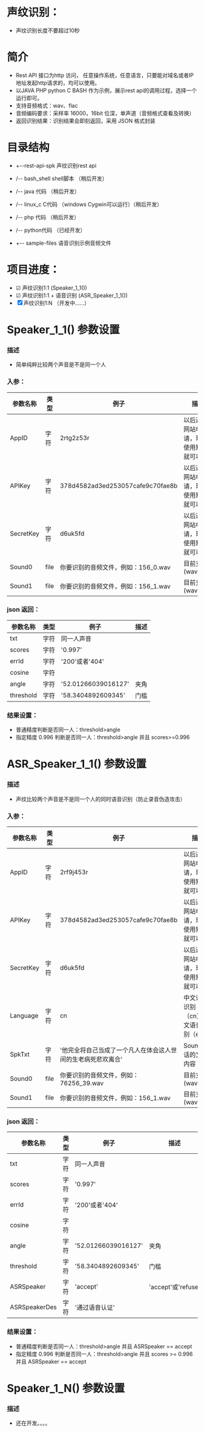 # 声纹识别：
- 声纹识别长度不要超过10秒

# 简介
- Rest API 接口为http 访问， 任意操作系统，任意语言，只要能对域名或者IP地址发起http请求的，均可以使用。
- 以JAVA PHP python C BASH 作为示例，展示rest api的调用过程，选择一个运行即可。
- 支持音频格式：wav、flac
- 音频编码要求：采样率 16000，16bit 位深，单声道（音频格式查看及转换）
- 返回识别结果：识别结果会即刻返回，采用 JSON 格式封装

# 目录结构
- +--rest-api-spk  声纹识别rest api
-    /-- bash_shell shell脚本                  （稍后开发）
-    /-- java 代码                             （稍后开发）
-    /-- linux_c C代码 （windows Cygwin可以运行）（稍后开发）
-    /-- php 代码                              （稍后开发）
-    /-- python代码                            （已经开发）

- +-- sample-files 语音识别示例音频文件
 
 
# 项目进度：
-   ☑ 声纹识别1:1 (Speaker_1_1())
-   ☑ 声纹识别1:1 + 语音识别 (ASR_Speaker_1_1())
-   ☒ 声纹识别1:N （开发中......）


# Speaker_1_1() 参数设置
### 描述
- 简单纯粹比较两个声音是不是同一个人

### 入参：
参数名称|类型|例子|描述|
|---|---|---|---|
|AppID|字符|2rtg2z53r|以后通过网站申请，现在使用默认就可以|
|APIKey|字符|378d4582ad3ed253057cafe9c70fae8b|以后通过网站申请，现在使用默认就可以|
|SecretKey|字符|d6uk5fd|以后通过网站申请，现在使用默认就可以|
|Sound0|file|你要识别的音频文件，例如：156_0.wav|目前支持(wav,flac)|
|Sound1|file|你要识别的音频文件，例如：156_1.wav|目前支持(wav,flac)|

### json 返回：
参数名称|类型|例子|描述|
|---|---|---|---|
|txt|字符|同一人声音| |
|scores|字符|'0.997'| |
|errId|字符|'200'或者'404'| |
|cosine|字符| | |
|angle|字符|'52.01266039016127'|夹角|
|threshold|字符|'58.3404892609345'|门槛|

### 结果设置：
- 普通精度判断是否同一人：threshold>angle 
- 指定精度 0.996 判断是否同一人：threshold>angle 并且 scores>=0.996

# ASR_Speaker_1_1() 参数设置
### 描述
- 声纹比较两个声音是不是同一个人的同时语音识别（防止录音伪造攻击）

### 入参：
参数名称|类型|例子|描述|
|---|---|---|---|
|AppID|字符|2rf9j453r|以后通过网站申请，现在使用默认就可以|
|APIKey|字符|378d4582ad3ed253057cafe9c70fae8b|以后通过网站申请，现在使用默认就可以|
|SecretKey|字符|d6uk5fd|以后通过网站申请，现在使用默认就可以|
|Language|字符|cn|中文语音识别（cn），中文语音识别（en）|
|SpkTxt|字符|'他完全将自己当成了一个凡人在体会这人世间的生老病死悲欢离合'|Sound0说话的文本内容|
|Sound0|file|你要识别的音频文件，例如：76256_39.wav|目前支持(wav,flac)|
|Sound1|file|你要识别的音频文件，例如：156_1.wav|目前支持(wav,flac)|

### json 返回：
参数名称|类型|例子|描述|
|---|---|---|---|
|txt|字符|同一人声音| |
|scores|字符|'0.997'| |
|errId|字符|'200'或者'404'| |
|cosine|字符| | |
|angle|字符|'52.01266039016127'|夹角|
|threshold|字符|'58.3404892609345'|门槛|
|ASRSpeaker|字符|'accept'|'accept'或'refuse'|
|ASRSpeakerDes|字符|'通过语音认证'| |

### 结果设置：
- 普通精度判断是否同一人：threshold>angle 并且 ASRSpeaker == accept
- 指定精度 0.996 判断是否同一人：threshold>angle 并且 scores >= 0.996 并且 ASRSpeaker == accept

# Speaker_1_N() 参数设置
### 描述
- 还在开发。。。。
